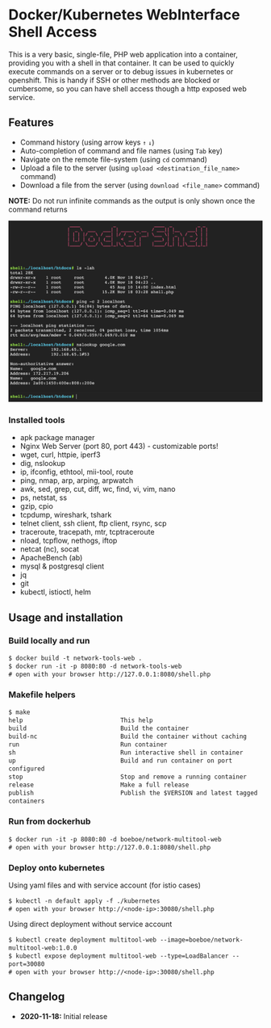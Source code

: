# Docker/Kubernetes WebInterface Shell Access

This is a very basic, single-file, PHP web application into a container, providing you with a shell in that container. It can be used to quickly execute commands on a server or to debug issues in kubernetes or openshift. This is handy if SSH or other methods are blocked or cumbersome, so you can have shell access though a http exposed web service.

## Features

* Command history (using arrow keys `↑` `↓`)
* Auto-completion of command and file names (using `Tab` key)
* Navigate on the remote file-system (using `cd` command)
* Upload a file to the server (using `upload <destination_file_name>` command)
* Download a file from the server (using `download <file_name>` command)

**NOTE:** Do not run infinite commands as the output is only shown once the command returns 

![Screenshot](./screenshot.png)

### Installed tools
* apk package manager
* Nginx Web Server (port 80, port 443) - customizable ports!
* wget, curl, httpie, iperf3
* dig, nslookup
* ip, ifconfig, ethtool, mii-tool, route
* ping, nmap, arp, arping, arpwatch
* awk, sed, grep, cut, diff, wc, find, vi, vim, nano
* ps, netstat, ss
* gzip, cpio
* tcpdump, wireshark, tshark
* telnet client, ssh client, ftp client, rsync, scp
* traceroute, tracepath, mtr, tcptraceroute
* nload, tcpflow, nethogs, iftop
* netcat (nc), socat
* ApacheBench (ab)
* mysql & postgresql client
* jq
* git
* kubectl, istioctl, helm

## Usage and installation

### Build locally and run

    $ docker build -t network-tools-web .
    $ docker run -it -p 8080:80 -d network-tools-web
    # open with your browser http://127.0.0.1:8080/shell.php

### Makefile helpers

    $ make
    help                           This help
    build                          Build the container
    build-nc                       Build the container without caching
    run                            Run container
    sh                             Run interactive shell in container
    up                             Build and run container on port configured
    stop                           Stop and remove a running container
    release                        Make a full release
    publish                        Publish the $VERSION and latest tagged containers

### Run from dockerhub

    $ docker run -it -p 8080:80 -d boeboe/network-multitool-web
    # open with your browser http://127.0.0.1:8080/shell.php

### Deploy onto kubernetes

Using yaml files and with service account (for istio cases)

    $ kubectl -n default apply -f ./kubernetes
    # open with your browser http://<node-ip>:30080/shell.php

Using direct deployment without service account

    $ kubectl create deployment multitool-web --image=boeboe/network-multitool-web:1.0.0
    $ kubectl expose deployment multitool-web --type=LoadBalancer --port=30080
    # open with your browser http://<node-ip>:30080/shell.php

## Changelog

* **2020-11-18:** Initial release
